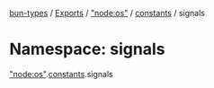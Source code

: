 [bun-types](https://github.com/oven-sh/bun-types/blob/master/api-docs/README.md) / [Exports](https://github.com/oven-sh/bun-types/blob/master/api-docs/modules.md) / ["node:os"](https://github.com/oven-sh/bun-types/blob/master/api-docs/modules/node_os_.md) / [constants](https://github.com/oven-sh/bun-types/blob/master/api-docs/modules/node_os_.constants.md) / signals

# Namespace: signals

["node:os"](https://github.com/oven-sh/bun-types/blob/master/api-docs/modules/node_os_.md).[constants](https://github.com/oven-sh/bun-types/blob/master/api-docs/modules/node_os_.constants.md).signals
